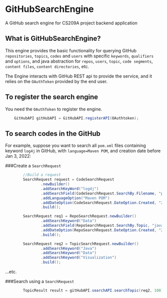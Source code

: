 # GitHubSearchEngine

A GitHub search engine for CS209A project backend application

## What is GitHubSearchEngine?
This engine provides the basic functionality for querying GitHub `repositories`, `topics`, `codes` and `users` with specific ```keywords```,
```qualifiers``` and ```options```, and java abstraction for `repos`, `users`, `topic`, `code segments`, `content files`, `content directories`, etc.

The Engine interacts with GitHub REST api to provide the service, and it relies on the `OAuthToken` provided by the end user.

## To register the search engine

You need the ```OAuthToken``` to register the engine.

```java
    GitHubAPI gitHubAPI = GitHubAPI.registerAPI(OAuthtoken); 
```

## To search codes in the GitHub

For example, suppose you want to search all ```pom.xml``` files containing keyword ```log4j``` in GitHub,
with ```language=Maven POM```, and creation date before Jan 3, 2022:

###Create a `SearchRequest`
```java
        //Build a request
        SearchRequest request = CodeSearchRequest
                .newBuilder()
                .addSearchKeyWord("log4j")
                .addSearchField(CodeSearchRequest.SearchBy.Filename, "pom.xml")
                .addLanguageOption("Maven POM")
                .addDateOption(CodeSearchRequest.DateOption.Created, "2022-01-03", "<=")
                .build();

        SearchRequest req1 = RepoSearchRequest.newBuilder()
                .addSearchKeyword("Data")
                .addSearchField(RepoSearchRequest.SearchBy.Topic, "java")
                .addDateOption(RepoSearchRequest.DateOption.Created, "2012-01-01", ">=")
                .build();

        SearchRequest req2 = TopicSearchRequest.newBuilder()
                .addSearchKeyword("Java")
                .addSearchKeyword("Data")
                .addSearchKeyword("Visualization")
                .build();
```
...etc.

###Search using a `SearchRequest`
```java
        TopicResult result = gitHubAPI.searchAPI.searchTopic(req2, 100);
```
